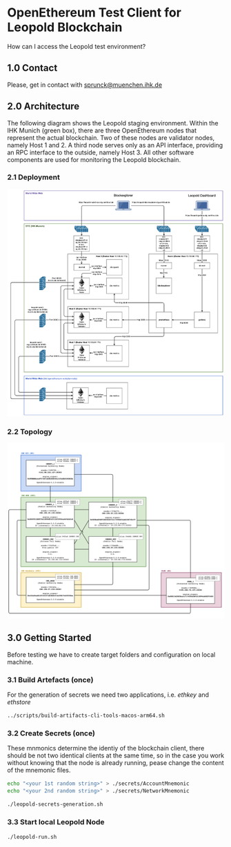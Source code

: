 # OpenEthereum Test Client for Leopold Blockchain

How can I access the Leopold test environment?

## 1.0 Contact

Please, get in contact with [sprunck@muenchen.ihk.de](mailto:sprunck@muenchen.ihk.de)

## 2.0 Architecture

The following diagram shows the Leopold staging environment. Within the IHK Munich (green box), there are
three OpenEthereum nodes that represent the actual blockchain. Two of these nodes are validator nodes, namely
Host 1 and 2. A third node serves only as an API interface, providing an RPC interface to the outside, namely
Host 3. All other software components are used for monitoring the Leopold blockchain.

### 2.1 Deployment

![Leopold staging environment infrastructure diagram](images/leopold-infrastructure-view-staging.png)

### 2.2 Topology

![Leopold staging environment topology diagram](images/leopold-topologie-stag-6.2.1.png)

## 3.0 Getting Started

Before testing we have to create target folders and configuration on local machine.

### 3.1 Build Artefacts (once)

For the generation of secrets we need two applications, i.e. *ethkey* and *ethstore*

```bash
../scripts/build-artifacts-cli-tools-macos-arm64.sh
```

### 3.2 Create Secrets (once)

These mnmonics determine the identiy of the blockchain client, there should be not
two identical clients at the same time, so in the case you work without knowing that
the node is already running, pease change the content of the mnemonic files.

```bash
echo "<your 1st random string>" > ./secrets/AccountMnemonic
echo "<your 2nd random string>" > ./secrets/NetworkMnemonic
```

```bash
./leopold-secrets-generation.sh
```

### 3.3 Start local Leopold Node

```bash
./leopold-run.sh
```
